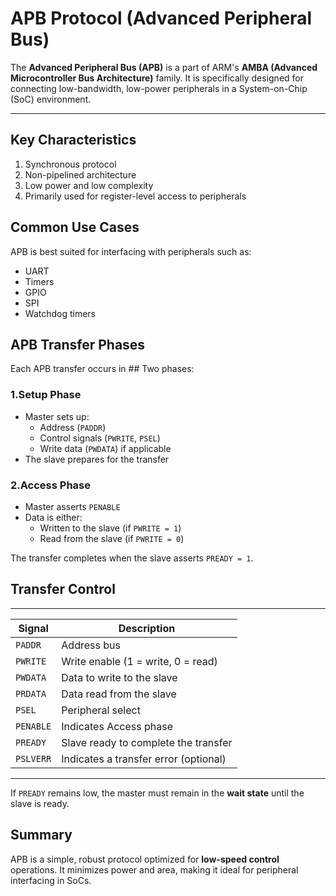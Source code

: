 # APB Protocol (Advanced Peripheral Bus)

The **Advanced Peripheral Bus (APB)** is a part of ARM's **AMBA (Advanced Microcontroller Bus Architecture)** family. It is specifically designed for connecting low-bandwidth, low-power peripherals in a System-on-Chip (SoC) environment.

---

## Key Characteristics
1. Synchronous protocol
2. Non-pipelined architecture
3. Low power and low complexity
4. Primarily used for register-level access to peripherals

## Common Use Cases
APB is best suited for interfacing with peripherals such as:
- UART
- Timers
- GPIO
- SPI
- Watchdog timers

## APB Transfer Phases
Each APB transfer occurs in ## Two phases:

### 1.Setup Phase
- Master sets up:
  - Address (`PADDR`)
  - Control signals (`PWRITE`, `PSEL`)
  - Write data (`PWDATA`) if applicable
- The slave prepares for the transfer

### 2.Access Phase
- Master asserts `PENABLE`
- Data is either:
  - Written to the slave (if `PWRITE = 1`)
  - Read from the slave (if `PWRITE = 0`)

The transfer completes when the slave asserts `PREADY = 1`.

## Transfer Control
_______________________________________________________
| Signal    | Description                             |
|-----------|-----------------------------------------|
| `PADDR`   | Address bus                             |
| `PWRITE`  | Write enable (1 = write, 0 = read)      |
| `PWDATA`  | Data to write to the slave              |
| `PRDATA`  | Data read from the slave                |
| `PSEL`    | Peripheral select                       |
| `PENABLE` | Indicates Access phase                  |
| `PREADY`  | Slave ready to complete the transfer    |
| `PSLVERR` | Indicates a transfer error (optional)   |
-------------------------------------------------------
If `PREADY` remains low, the master must remain in the **wait state** until the slave is ready.

## Summary

APB is a simple, robust protocol optimized for **low-speed control** operations. It minimizes power and area, making it ideal for peripheral interfacing in SoCs.
